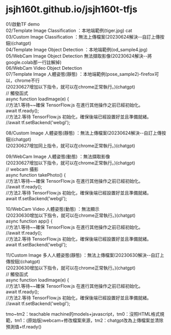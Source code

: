 # jsjh160t.github.io/jsjh160t-tfjs

01/啟動TF demo<br>
02/Template Image Classification ：本地端範例(tiger.jpg) cat<br>
03/Custom Image Classification  ：無法上傳檔案(20230624解決--自訂上傳按鈕)(chatgpt)<br>
04/Template Image Object Detection ：本地端範例(od_sample4.jpg)<br>
05/WebCam Image Object Detection  無法擷取影像(20230624解決--將google.colab那一行註解掉)<br>
06/WebCam Video Object Detection<br>
07/Template Image 人體姿態(靜態) ：本地端範例(pose_sample2)-firefox可以，chrome不行<br>
  (20230627增加以下指令，就可以在chrome正常執行。)(chatgpt)<br>
  // 觸發函式<br>
  async function loadImage(e) {<br>
     //方法1.等待~~確保 TensorFlow.js 在進行其他操作之前已經初始化。<br>
     await tf.ready();<br>
     //方法2.等待 TensorFlow.js 初始化，確保後端已經設置好並且準備就緒。<br>
     //await tf.setBackend('webgl'); <br>   
        
08/Custom Image 人體姿態(靜態) ：無法上傳檔案(20230624解決--自訂上傳按鈕)(chatgpt)<br>
  (20230627增加同上指令，就可以在chrome正常執行。)(chatgpt)<br>

09/WebCam Image 人體姿態(動態) ：無法擷取影像<br>
  (20230627增加以下指令，就可以在chrome正常執行。)(chatgpt)<br>
  // webcam 攝影<br>
  async function takePhoto() {<br>
    //方法1.等待~~確保 TensorFlow.js 在進行其他操作之前已經初始化。<br>
    //await tf.ready();<br>
    //方法2.等待 TensorFlow.js 初始化，確保後端已經設置好並且準備就緒。<br>
    await tf.setBackend('webgl');<br>
    
10/WebCam Video 人體姿態(動態) ：無法顯示<br>
  (20230630增加以下指令，就可以在chrome正常執行。)(chatgpt)<br>
  async function app() {<br>
    //方法1.等待~~確保 TensorFlow.js 在進行其他操作之前已經初始化。<br>
    //await tf.ready();<br>
    //方法2.等待 TensorFlow.js 初始化，確保後端已經設置好並且準備就緒。<br>
    await tf.setBackend('webgl');<br>
        
11/Custom Image 多人人體姿態(靜態) ：無法上傳檔案(20230630解決--自訂上傳按鈕)(chatgpt)<br>
  (20230630增加以下指令，就可以在chrome正常執行。)(chatgpt)<br>
  // 觸發函式<br>
  async function loadImage(e) {<br>
     //方法1.等待~~確保 TensorFlow.js 在進行其他操作之前已經初始化。<br>
     await tf.ready();<br>
     //方法2.等待 TensorFlow.js 初始化，確保後端已經設置好並且準備就緒。<br>
     //await tf.setBackend('webgl'); <br>   

tmo~tm2：teachable machine的models+javascript，tm0：沒照HTML格式規範，tm1：(原始版)webcam+修改檔案來源，tm2：chatgpt改為上傳檔案並清除預測值+tf.ready()

